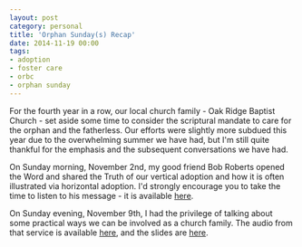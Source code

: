 ```yaml
---
layout: post
category: personal
title: 'Orphan Sunday(s) Recap'
date: 2014-11-19 00:00
tags:
- adoption
- foster care
- orbc
- orphan sunday
---
```

For the fourth year in a row, our local church family - Oak Ridge Baptist Church - set aside some time to consider the
scriptural mandate to care for the orphan and the fatherless. Our efforts were slightly more subdued this year due to
the overwhelming summer we have had, but I'm still quite thankful for the emphasis and the subsequent conversations we
have had.

On Sunday morning, November 2nd, my good friend Bob Roberts opened the Word and shared the Truth of our vertical
adoption and how it is often illustrated via horizontal adoption. I'd strongly encourage you to take the time to
listen to his message - it is available [here](https://onedrive.live.com/redir?resid=CA99F1C887519C0%217107).

On Sunday evening, November 9th, I had the privilege of talking about some practical ways we can be involved as a
church family. The audio from that service is available
[here](https://onedrive.live.com/redir?resid=CA99F1C887519C0%217106), and the slides are
[here](https://onedrive.live.com/redir?resid=CA99F1C887519C0%217105).

